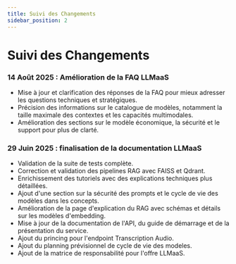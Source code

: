 ```yaml
---
title: Suivi des Changements
sidebar_position: 2
---
```


# Suivi des Changements

### 14 Août 2025 : Amélioration de la FAQ LLMaaS

- Mise à jour et clarification des réponses de la FAQ pour mieux adresser les questions techniques et stratégiques.
- Précision des informations sur le catalogue de modèles, notamment la taille maximale des contextes et les capacités multimodales.
- Amélioration des sections sur le modèle économique, la sécurité et le support pour plus de clarté.

### 29 Juin 2025 : finalisation de la documentation LLMaaS

- Validation de la suite de tests complète.
- Correction et validation des pipelines RAG avec FAISS et Qdrant.
- Enrichissement des tutoriels avec des explications techniques plus détaillées.
- Ajout d'une section sur la sécurité des prompts et le cycle de vie des modèles dans les concepts.
- Amélioration de la page d'explication du RAG avec schémas et détails sur les modèles d'embedding.
- Mise à jour de la documentation de l'API, du guide de démarrage et de la présentation du service.
- Ajout du princing pour l'endpoint Transcription Audio.
- Ajout du planning prévisionnel de cycle de vie des modeles.
- Ajout de la matrice de responsabilité pour l'offre LLMaaS.
